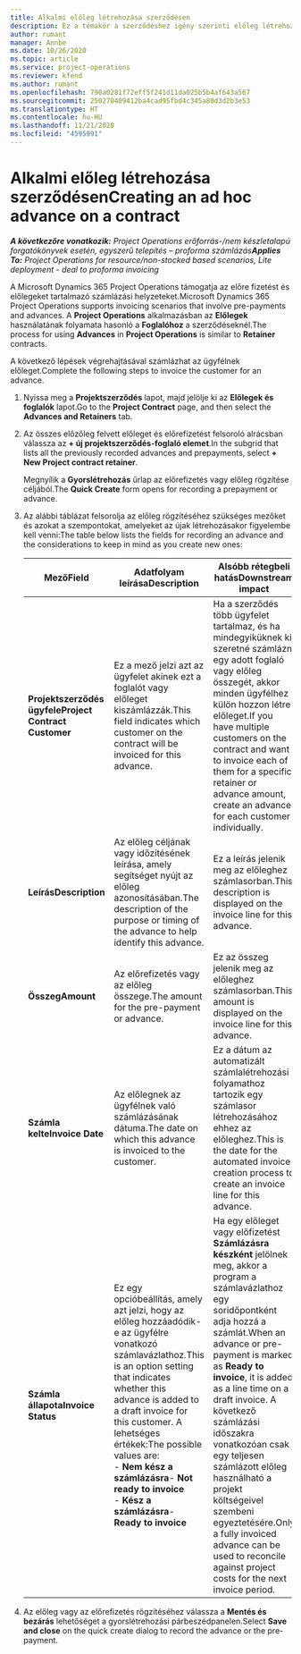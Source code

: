 ```yaml
---
title: Alkalmi előleg létrehozása szerződésen
description: Ez a témakör a szerződéshez igény szerinti előleg létrehozásával kapcsolatban tartalmaz tájékoztatást.
author: rumant
manager: Annbe
ms.date: 10/26/2020
ms.topic: article
ms.service: project-operations
ms.reviewer: kfend
ms.author: rumant
ms.openlocfilehash: 790a0281f72eff5f241d11da025b5b4af643a567
ms.sourcegitcommit: 250270409412ba4cad95fbd4c345a80d3d2b3e53
ms.translationtype: HT
ms.contentlocale: hu-HU
ms.lasthandoff: 11/21/2020
ms.locfileid: "4595991"
---
```

# <a name="creating-an-ad-hoc-advance-on-a-contract"></a><span data-ttu-id="97c7b-103">Alkalmi előleg létrehozása szerződésen</span><span class="sxs-lookup"><span data-stu-id="97c7b-103">Creating an ad hoc advance on a contract</span></span>

<span data-ttu-id="97c7b-104">_**A következőre vonatkozik:** Project Operations erőforrás-/nem készletalapú forgatókönyvek esetén, egyszerű telepítés – proforma számlázás_</span><span class="sxs-lookup"><span data-stu-id="97c7b-104">_**Applies To:** Project Operations for resource/non-stocked based scenarios, Lite deployment - deal to proforma invoicing_</span></span>

<span data-ttu-id="97c7b-105">A Microsoft Dynamics 365 Project Operations támogatja az előre fizetést és előlegeket tartalmazó számlázási helyzeteket.</span><span class="sxs-lookup"><span data-stu-id="97c7b-105">Microsoft Dynamics 365 Project Operations supports invoicing scenarios that involve pre-payments and advances.</span></span> <span data-ttu-id="97c7b-106">A **Project Operations** alkalmazásban az **Előlegek** használatának folyamata hasonló a **Foglalóhoz** a szerződéseknél.</span><span class="sxs-lookup"><span data-stu-id="97c7b-106">The process for using **Advances** in **Project Operations** is similar to **Retainer** contracts.</span></span> 

<span data-ttu-id="97c7b-107">A következő lépések végrehajtásával számlázhat az ügyfélnek előleget.</span><span class="sxs-lookup"><span data-stu-id="97c7b-107">Complete the following steps to invoice the customer for an advance.</span></span>

1. <span data-ttu-id="97c7b-108">Nyissa meg a **Projektszerződés** lapot, majd jelölje ki az **Előlegek és foglalók** lapot.</span><span class="sxs-lookup"><span data-stu-id="97c7b-108">Go to the **Project Contract** page, and then select the **Advances and Retainers** tab.</span></span>
2. <span data-ttu-id="97c7b-109">Az összes előzőleg felvett előleget és előrefizetést felsoroló alrácsban válassza az **+ új projektszerződés-foglaló elemet**.</span><span class="sxs-lookup"><span data-stu-id="97c7b-109">In the subgrid that lists all the previously recorded advances and prepayments, select **+ New Project contract retainer**.</span></span> 

    <span data-ttu-id="97c7b-110">Megnyílik a **Gyorslétrehozás** űrlap az előrefizetés vagy előleg rögzítése céljából.</span><span class="sxs-lookup"><span data-stu-id="97c7b-110">The **Quick Create** form opens for recording a prepayment or advance.</span></span>
    
3. <span data-ttu-id="97c7b-111">Az alábbi táblázat felsorolja az előleg rögzítéséhez szükséges mezőket és azokat a szempontokat, amelyeket az újak létrehozásakor figyelembe kell venni:</span><span class="sxs-lookup"><span data-stu-id="97c7b-111">The table below lists the fields for recording an advance and the considerations to keep in mind as you create new ones:</span></span>

    | <span data-ttu-id="97c7b-112">Mező</span><span class="sxs-lookup"><span data-stu-id="97c7b-112">Field</span></span> | <span data-ttu-id="97c7b-113">Adatfolyam leírása</span><span class="sxs-lookup"><span data-stu-id="97c7b-113">Description</span></span> | <span data-ttu-id="97c7b-114">Alsóbb rétegbeli hatás</span><span class="sxs-lookup"><span data-stu-id="97c7b-114">Downstream impact</span></span> |
    | --- | --- | --- |
    | <span data-ttu-id="97c7b-115">**Projektszerződés ügyfele**</span><span class="sxs-lookup"><span data-stu-id="97c7b-115">**Project Contract Customer**</span></span> | <span data-ttu-id="97c7b-116">Ez a mező jelzi azt az ügyfelet akinek ezt a foglalót vagy előleget kiszámlázzák.</span><span class="sxs-lookup"><span data-stu-id="97c7b-116">This field indicates which customer on the contract will be invoiced for this advance.</span></span> | <span data-ttu-id="97c7b-117">Ha a szerződés több ügyfelet tartalmaz, és ha mindegyiküknek ki szeretné számlázni egy adott foglaló vagy előleg összegét, akkor minden ügyfélhez külön hozzon létre előleget.</span><span class="sxs-lookup"><span data-stu-id="97c7b-117">If you have multiple customers on the contract and want to invoice each of them for a specific retainer or advance amount, create an advance for each customer individually.</span></span> |
    | <span data-ttu-id="97c7b-118">**Leírás**</span><span class="sxs-lookup"><span data-stu-id="97c7b-118">**Description**</span></span> | <span data-ttu-id="97c7b-119">Az előleg céljának vagy időzítésének leírása, amely segítséget nyújt az előleg azonosításában.</span><span class="sxs-lookup"><span data-stu-id="97c7b-119">The description of the purpose or timing of the advance to help identify this advance.</span></span> | <span data-ttu-id="97c7b-120">Ez a leírás jelenik meg az előleghez számlasorban.</span><span class="sxs-lookup"><span data-stu-id="97c7b-120">This description is displayed on the invoice line for this advance.</span></span> |
    | <span data-ttu-id="97c7b-121">**Összeg**</span><span class="sxs-lookup"><span data-stu-id="97c7b-121">**Amount**</span></span> | <span data-ttu-id="97c7b-122">Az előrefizetés vagy az előleg összege.</span><span class="sxs-lookup"><span data-stu-id="97c7b-122">The amount for the pre-payment or advance.</span></span> | <span data-ttu-id="97c7b-123">Ez az összeg jelenik meg az előleghez számlasorban.</span><span class="sxs-lookup"><span data-stu-id="97c7b-123">This amount is displayed on the invoice line for this advance.</span></span> |
    | <span data-ttu-id="97c7b-124">**Számla kelte**</span><span class="sxs-lookup"><span data-stu-id="97c7b-124">**Invoice Date**</span></span> | <span data-ttu-id="97c7b-125">Az előlegnek az ügyfélnek való számlázásának dátuma.</span><span class="sxs-lookup"><span data-stu-id="97c7b-125">The date on which this advance is invoiced to the customer.</span></span> | <span data-ttu-id="97c7b-126">Ez a dátum az automatizált számlalétrehozási folyamathoz tartozik egy számlasor létrehozásához ehhez az előleghez.</span><span class="sxs-lookup"><span data-stu-id="97c7b-126">This is the date for the automated invoice creation process to create an invoice line for this advance.</span></span> |
    | <span data-ttu-id="97c7b-127">**Számla állapota**</span><span class="sxs-lookup"><span data-stu-id="97c7b-127">**Invoice Status**</span></span> | <span data-ttu-id="97c7b-128">Ez egy opcióbeállítás, amely azt jelzi, hogy az előleg hozzáadódik-e az ügyfélre vonatkozó számlavázlathoz.</span><span class="sxs-lookup"><span data-stu-id="97c7b-128">This is an option setting that indicates whether this advance is added to a draft invoice for this customer.</span></span> <span data-ttu-id="97c7b-129">A lehetséges értékek:</span><span class="sxs-lookup"><span data-stu-id="97c7b-129">The possible values are:</span></span></br><span data-ttu-id="97c7b-130">- **Nem kész a számlázásra**</span><span class="sxs-lookup"><span data-stu-id="97c7b-130">- **Not ready to invoice**</span></span></br><span data-ttu-id="97c7b-131">- **Kész a számlázásra**</span><span class="sxs-lookup"><span data-stu-id="97c7b-131">- **Ready to invoice**</span></span> | <span data-ttu-id="97c7b-132">Ha egy előleget vagy előfizetést **Számlázásra készként** jelölnek meg, akkor a program a számlavázlathoz egy soridőpontként adja hozzá a számlát.</span><span class="sxs-lookup"><span data-stu-id="97c7b-132">When an advance or pre-payment is marked as **Ready to invoice**, it is added as a line time on a draft invoice.</span></span> <span data-ttu-id="97c7b-133">A következő számlázási időszakra vonatkozóan csak egy teljesen számlázott előleg használható a projekt költségeivel szembeni egyeztetésére.</span><span class="sxs-lookup"><span data-stu-id="97c7b-133">Only a fully invoiced advance can be used to reconcile against project costs for the next invoice period.</span></span> |

4. <span data-ttu-id="97c7b-134">Az előleg vagy az előrefizetés rögzítéséhez válassza a **Mentés és bezárás** lehetőséget a gyorslétrehozási párbeszédpanelen.</span><span class="sxs-lookup"><span data-stu-id="97c7b-134">Select **Save and close** on the quick create dialog to record the advance or the pre-payment.</span></span>
